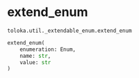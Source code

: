 # extend_enum
`toloka.util._extendable_enum.extend_enum`

```python
extend_enum(
    enumeration: Enum,
    name: str,
    value: str
)
```

